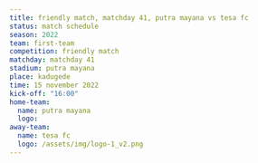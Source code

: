 ```yaml
---
title: friendly match, matchday 41, putra mayana vs tesa fc
status: match schedule
season: 2022
team: first-team
competition: friendly match
matchday: matchday 41
stadium: putra mayana
place: kadugede
time: 15 november 2022
kick-off: "16:00"
home-team:
  name: putra mayana
  logo: 
away-team:
  name: tesa fc
  logo: /assets/img/logo-1_v2.png
---
```

